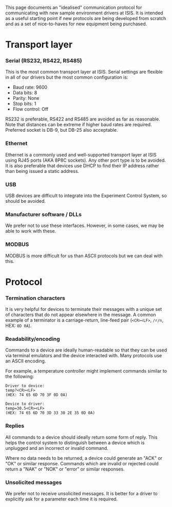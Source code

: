 This page documents an "idealised" communication protocol for communicating with new sample environment drivers at ISIS. It is intended as a useful starting point if new protocols are being developed from scratch and as a set of nice-to-haves for new equipment being purchased.

# Transport layer

### Serial (RS232, RS422, RS485)

This is the most common transport layer at ISIS. Serial settings are flexible in all of our drivers but the most common configuration is:

- Baud rate: 9600
- Data bits: 8
- Parity: None
- Stop bits: 1
- Flow control: Off

RS232 is preferable, RS422 and RS485 are avoided as far as reasonable. Note that distances can be extreme if higher baud rates are required.  Preferred socket is DB-9, but DB-25 also acceptable.

### Ethernet

Ethernet is a commonly used and well-supported transport layer at ISIS using RJ45 ports (AKA 8P8C sockets). Any other port type is to be avoided. It is also preferable that devices use DHCP to find their IP address rather than being issued a static address.

### USB

USB devices are difficult to integrate into the Experiment Control System, so should be avoided.

### Manufacturer software / DLLs

We prefer not to use these interfaces.  However, in some cases, we may be able to work with these.

### MODBUS

MODBUS is more difficult for us than ASCII protocols but we can deal with this.

# Protocol

### Termination characters

It is very helpful for devices to terminate their messages with a unique set of characters that do not appear elsewhere in the message. A common example of a terminator is a carriage-return, line-feed pair (`<CR><LF>`, `/r/n`, HEX: `0D 0A`).

### Readability/encoding

Commands to a device are ideally human-readable so that they can be used via terminal emulators and the device interacted with. Many protocols use an ASCII encoding.

For example, a temperature controller might implement commands similar to the following:

```
Driver to device:
temp?<CR><LF>
(HEX: 74 65 6D 70 3F 0D 0A)

Device to driver:
temp=30.5<CR><LF>
(HEX: 74 65 6D 70 3D 33 30 2E 35 0D 0A)
```

### Replies

All commands to a device should ideally return some form of reply. This helps the control system to distinguish between a device which is unplugged and an incorrect or invalid command.

Where no data needs to be returned, a device could generate an "ACK" or "OK" or similar response. Commands which are invalid or rejected could return a "NAK" or "NOK" or "error" or similar responses.

### Unsolicited messages

We prefer not to receive unsolicited messages. It is better for a driver to explicitly ask for a parameter each time it is required.
